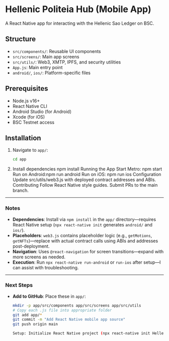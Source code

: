 # Hellenic Politeia Hub (Mobile App)

A React Native app for interacting with the Hellenic Sao Ledger on BSC.

## Structure
- `src/components/`: Reusable UI components
- `src/screens/`: Main app screens
- `src/utils/`: Web3, XMTP, IPFS, and security utilities
- `App.js`: Main entry point
- `android/`, `ios/`: Platform-specific files

## Prerequisites
- Node.js v16+
- React Native CLI
- Android Studio (for Android)
- Xcode (for iOS)
- BSC Testnet access

## Installation
1. Navigate to `app/`:
   ```bash
   cd app
2. Install dependencies
npm install
  Running the App
Start Metro: npm start
Run on Android:npm run android
Run on iOS: npm run ios
Configuration
Update src/utils/web3.js with deployed contract addresses and ABIs.
Contributing
Follow React Native style guides.
Submit PRs to the main branch.


---

### **Notes**
- **Dependencies**: Install via `npm install` in the `app/` directory—requires React Native setup (`npx react-native init` generates `android/` and `ios/`).
- **Placeholders**: `web3.js` contains placeholder logic (e.g., `getMotions`, `getNFTs`)—replace with actual contract calls using ABIs and addresses post-deployment.
- **Navigation**: Uses `@react-navigation` for screen transitions—expand with more screens as needed.
- **Execution**: Run `npx react-native run-android` or `run-ios` after setup—I can assist with troubleshooting.

---

### **Next Steps**
- **Add to GitHub**: Place these in `app/`:
  ```bash
  mkdir -p app/src/components app/src/screens app/src/utils
  # Copy each .js file into appropriate folder
  git add app/*
  git commit -m "Add React Native mobile app source"
  git push origin main

  Setup: Initialize React Native project (npx react-native init HellenicPoliteiaHub) and overwrite with these files—I can guide you through this.
